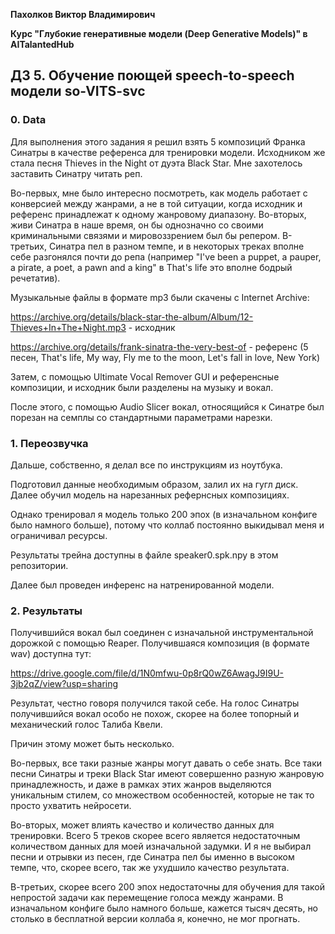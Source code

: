 **Пахолков Виктор Владимирович**

**Курс "Глубокие генеративные модели (Deep Generative Models)" в AITalantedHub**


## ДЗ 5. Обучение поющей speech-to-speech модели so-VITS-svc


### 0. Data

Для выполнения этого задания я решил взять 5 композиций Франка Синатры в качестве референса для тренировки модели.
Исходником же стала песня Thieves in the Night от дуэта Black Star.
Мне захотелось заставить Синатру читать реп.

Во-первых, мне было интересно посмотреть, как модель работает с конверсией между жанрами, а не в той ситуации, когда исходник и референс принадлежат к одному жанровому диапазону.
Во-вторых, живи Синатра в наше время, он бы однозначно со своими криминальными связями и мировоззрением был бы репером. 
В-третьих, Синатра пел в разном темпе, и в некоторых треках вполне себе разгонялся почти до репа (например "I've been a puppet, a pauper, a pirate, a poet, a pawn and a king" в That's life это вполне бодрый речетатив).

Музыкальные файлы в формате mp3 были скачены с Internet Archive:

https://archive.org/details/black-star-the-album/Album/12-Thieves+In+The+Night.mp3 - исходник

https://archive.org/details/frank-sinatra-the-very-best-of - референс (5 песен, That's life, My way, Fly me to the moon, Let's fall in love, New York)

Затем, с помощью Ultimate Vocal Remover GUI и референсные композиции, и исходник были разделены на музыку и вокал.

После этого, с помощью Audio Slicer вокал, относящийся к Синатре был порезан на семплы со стандартными параметрами нарезки.

### 1. Переозвучка

Дальше, собственно, я делал все по инструкциям из ноутбука.

Подготовил данные необходимым образом, залил их на гугл диск.
Далее обучил модель на нарезанных рефернсных композициях.

Однако тренировал я модель только 200 эпох (в изначальном конфиге было намного больше), потому что коллаб постоянно выкидывал меня и ограничивал ресурсы.

Результаты трейна доступны в файле speaker0.spk.npy в этом репозитории.

Далее был проведен инференс на натренированной модели. 


### 2. Результаты

Получившийся вокал был соединен с изначальной инструментальной дорожкой с помощью Reaper.
Получившаяся композиция (в формате wav) доступна тут:

https://drive.google.com/file/d/1N0mfwu-0p8rQ0wZ6AwagJ9I9U-3jb2qZ/view?usp=sharing

Результат, честно говоря получился такой себе.
На голос Синатры получившийся вокал особо не похож, скорее на более топорный и механический голос Талиба Квели.

Причин этому может быть несколько.

Во-первых, все таки разные жанры могут давать о себе знать. 
Все таки песни Синатры и треки Black Star имеют совершенно разную жанровую принадлежность, и даже в рамках этих жанров выделяются уникальным стилем, со множеством особенностей, которые не так то просто ухватить нейросети.

Во-вторых, может влиять качество и количество данных для тренировки. 
Всего 5 треков скорее всего является недостаточным количеством данных для моей изначальной задумки.
И я не выбирал песни и отрывки из песен, где Синатра пел бы именно в высоком темпе, что, скорее всего, так же ухудшило качество результата.

В-третьих, скорее всего 200 эпох недостаточны для обучения для такой непростой задачи как перемещение голоса между жанрами.
В изначальном конфиге было намного больше, кажется тысяч десять, но столько в бесплатной версии коллаба я, конечно, не мог прогнать.
